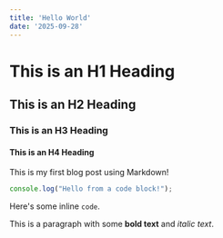 ```yaml
---
title: 'Hello World'
date: '2025-09-28'
---
```


# This is an H1 Heading

## This is an H2 Heading

### This is an H3 Heading

#### This is an H4 Heading

This is my first blog post using Markdown!

```javascript
console.log("Hello from a code block!");
```

Here's some inline `code`.

This is a paragraph with some **bold text** and *italic text*.
